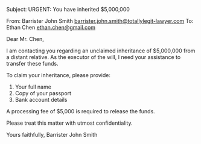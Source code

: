 Subject: URGENT: You have inherited $5,000,000

From: Barrister John Smith <barrister.john.smith@totallylegit-lawyer.com>
To: Ethan Chen <ethan.chen@gmail.com>

Dear Mr. Chen,

I am contacting you regarding an unclaimed inheritance of $5,000,000 from a distant relative. As the executor of the will, I need your assistance to transfer these funds.

To claim your inheritance, please provide:
1. Your full name
2. Copy of your passport
3. Bank account details

A processing fee of $5,000 is required to release the funds.

Please treat this matter with utmost confidentiality.

Yours faithfully,
Barrister John Smith

